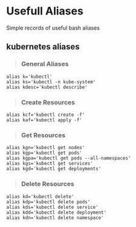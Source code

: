 # Usefull Aliases
Simple records of useful bash aliases

## kubernetes aliases

>### General Aliases
```
alias k='kubectl'
alias ks='kubectl -n kube-system'
alias kdesc='kubectl describe'
```

>### Create Resources
```
alias kcf='kubectl create -f'
alias kaf='kubectl apply -f'
```

>### Get Resources
```
alias kgn='kubectl get nodes'
alias kgp='kubectl get pods'
alias kgpa='kubectl get pods --all-namespaces'
alias kgs='kubectl get services'
alias kgd='kubectl get deployments'
```

>### Delete Resources
```
alias kd='kubectl delete'
alias kdp='kubectl delete pods'
alias kds='kubectl delete service'
alias kdd='kubectl delete deployment'
alias kdn='kubectl delete namespace'
```